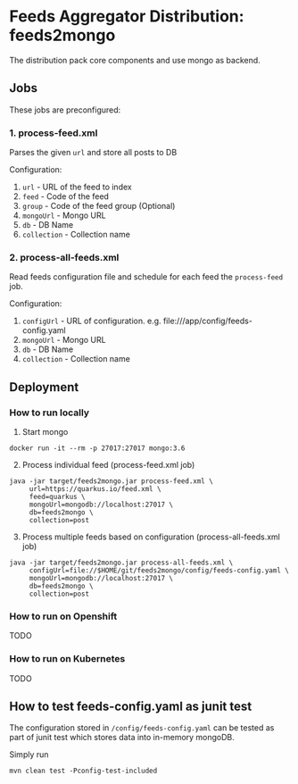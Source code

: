 # Feeds Aggregator Distribution: feeds2mongo

The distribution pack core components and use mongo as backend.

## Jobs

These jobs are preconfigured:

### 1. process-feed.xml

Parses the given `url` and store all posts to DB

Configuration:
1. `url` - URL of the feed to index
3. `feed` - Code of the feed
4. `group` - Code of the feed group (Optional)
5. `mongoUrl` - Mongo URL
6. `db` - DB Name
7. `collection` - Collection name

### 2. process-all-feeds.xml

Read feeds configuration file and schedule for each feed the `process-feed` job.

Configuration: 
1. `configUrl` - URL of configuration. e.g. file:///app/config/feeds-config.yaml
2. `mongoUrl` - Mongo URL
3. `db` - DB Name
4. `collection` - Collection name

## Deployment

### How to run locally

1. Start mongo

```
docker run -it --rm -p 27017:27017 mongo:3.6
```

2. Process individual feed (process-feed.xml job)

```
java -jar target/feeds2mongo.jar process-feed.xml \
     url=https://quarkus.io/feed.xml \
     feed=quarkus \
     mongoUrl=mongodb://localhost:27017 \
     db=feeds2mongo \
     collection=post
```

3. Process multiple feeds based on configuration (process-all-feeds.xml job)

```
java -jar target/feeds2mongo.jar process-all-feeds.xml \
     configUrl=file://$HOME/git/feeds2mongo/config/feeds-config.yaml \
     mongoUrl=mongodb://localhost:27017 \
     db=feeds2mongo \
     collection=post
```

### How to run on Openshift

TODO

### How to run on Kubernetes

TODO

## How to test feeds-config.yaml as junit test

The configuration stored in `/config/feeds-config.yaml` can be tested as part of junit test which stores data into in-memory mongoDB.

Simply run

```
mvn clean test -Pconfig-test-included
```
